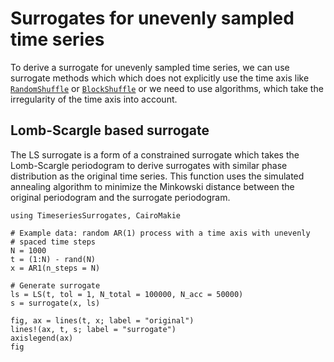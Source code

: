 # Surrogates for unevenly sampled time series


To derive a surrogate for unevenly sampled time series, we can use surrogate methods which which does not explicitly use the time axis like [`RandomShuffle`](@ref) or [`BlockShuffle`](@ref)
or we need to use algorithms, which take the irregularity of the time axis into account.

## Lomb-Scargle based surrogate

The LS surrogate is a form of a constrained surrogate which takes the Lomb-Scargle periodogram to derive surrogates with similar phase distribution as the original time series.
This function uses the simulated annealing algorithm to minimize the Minkowski distance between the original periodogram and the surrogate periodogram.


```@example MAIN
using TimeseriesSurrogates, CairoMakie

# Example data: random AR(1) process with a time axis with unevenly 
# spaced time steps
N = 1000
t = (1:N) - rand(N) 
x = AR1(n_steps = N)

# Generate surrogate
ls = LS(t, tol = 1, N_total = 100000, N_acc = 50000)
s = surrogate(x, ls)

fig, ax = lines(t, x; label = "original")
lines!(ax, t, s; label = "surrogate")
axislegend(ax)
fig
```
